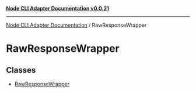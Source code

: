 [**Node CLI Adapter Documentation v0.0.21**](../README.md)

***

[Node CLI Adapter Documentation](../modules.md) / RawResponseWrapper

# RawResponseWrapper

## Classes

- [RawResponseWrapper](classes/RawResponseWrapper.md)
